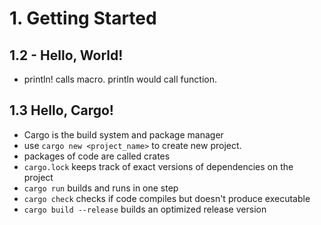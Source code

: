# 1. Getting Started
## 1.2 - Hello, World!
- println! calls macro. println would call function. 
## 1.3 Hello, Cargo!
- Cargo is the build system and package manager
- use `cargo new <project_name>` to create new project. 
- packages of code are called crates
- `cargo.lock` keeps track of exact versions of dependencies on the project
- `cargo run` builds and runs in one step
- `cargo check` checks if code compiles but doesn't produce executable
- `cargo build --release` builds an optimized release version


